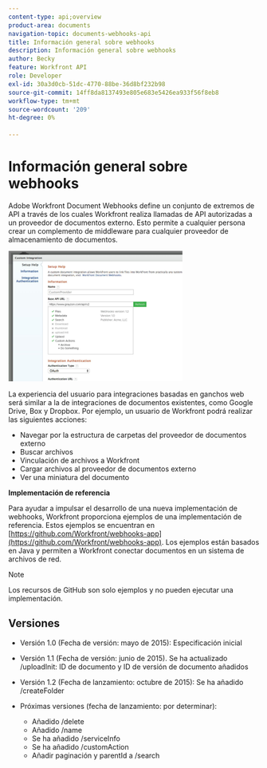 ```yaml
---
content-type: api;overview
product-area: documents
navigation-topic: documents-webhooks-api
title: Información general sobre webhooks
description: Información general sobre webhooks
author: Becky
feature: Workfront API
role: Developer
exl-id: 30a3d0cb-51dc-4770-88be-36d8bf232b98
source-git-commit: 14ff8da8137493e805e683e5426ea933f56f8eb8
workflow-type: tm+mt
source-wordcount: '209'
ht-degree: 0%

---
```



# Información general sobre webhooks

Adobe Workfront Document Webhooks define un conjunto de extremos de API a través de los cuales Workfront realiza llamadas de API autorizadas a un proveedor de documentos externo. Esto permite a cualquier persona crear un complemento de middleware para cualquier proveedor de almacenamiento de documentos.

![](assets/mceclip0-350x262.png)

La experiencia del usuario para integraciones basadas en ganchos web será similar a la de integraciones de documentos existentes, como Google Drive, Box y Dropbox. Por ejemplo, un usuario de Workfront podrá realizar las siguientes acciones:

* Navegar por la estructura de carpetas del proveedor de documentos externo
* Buscar archivos
* Vinculación de archivos a Workfront
* Cargar archivos al proveedor de documentos externo
* Ver una miniatura del documento

**Implementación de referencia**

Para ayudar a impulsar el desarrollo de una nueva implementación de webhooks, Workfront proporciona ejemplos de una implementación de referencia. Estos ejemplos se encuentran en [https://github.com/Workfront/webhooks-app](https://github.com/Workfront/webhooks-app). Los ejemplos están basados en Java y permiten a Workfront conectar documentos en un sistema de archivos de red. 

>[!NOTE]
>
>Los recursos de GitHub son solo ejemplos y no pueden ejecutar una implementación.

## Versiones

* Versión 1.0 (Fecha de versión: mayo de 2015): Especificación inicial

* Versión 1.1 (Fecha de versión: junio de 2015). Se ha actualizado /uploadInit: ID de documento y ID de versión de documento añadidos

* Versión 1.2 (Fecha de lanzamiento: octubre de 2015): Se ha añadido /createFolder

* Próximas versiones (fecha de lanzamiento: por determinar):

   * Añadido /delete
   * Añadido /name
   * Se ha añadido /serviceInfo
   * Se ha añadido /customAction
   * Añadir paginación y parentId a /search
